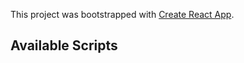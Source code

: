 This project was bootstrapped with [Create React App](https://github.com/facebook/create-react-app).

## Available Scripts










